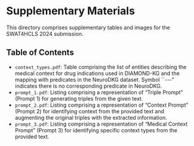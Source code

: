 # Supplementary Materials

This directory comprises supplementary tables and images for the SWAT4HCLS 2024 submission.

## Table of Contents
- `context_types.pdf`: Table comprising the list of entities describing the medical context for drug indications used in DIAMOND-KG and the mapping with predicates in the NeuroDKG dataset. Symbol ``---" indicates there is no corresponding predicate in NeuroDKG.
- `prompt_1.pdf`: Listing comprising a representation of “Triple Prompt” (Prompt 1) for generating triples from the given text.
- `prompt_2.pdf`: Listing comprising a representation of “Context Prompt” (Prompt 2) for identifying context from the provided text and augmenting the original triples with the extracted information.
- `prompt_3.pdf`: Listing comprising a representation of “Medical Context Prompt” (Prompt 3) for identifying specific context types from the provided text.